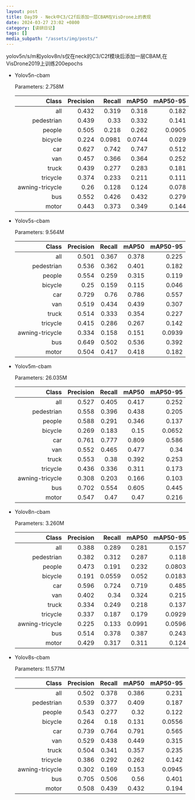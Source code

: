 ```yaml
---
layout: post
title: Day39 - Neck中C3/C2f后添加一层CBAM在VisDrone上的表现
date: 2024-03-27 23:02 +0800
category: [读研日记]
tags: []
media_subpath: "/assets/img/posts/"
---
```


yolov5n/s/m和yolov8n/s仅在neck的C3/C2f模块后添加一层CBAM,在VisDrone2019上训练200epochs

- Yolov5n-cbam

    Parameters: 2.758M

    |                Class|  Precision|     Recall|      mAP50|   mAP50-95|
    |                 ---:|       ---:|       ---:|       ---:|       ---:|
    |                  all|      0.432|      0.319|      0.318|      0.182|
    |           pedestrian|      0.439|       0.33|      0.332|      0.141|
    |               people|      0.505|      0.218|      0.262|     0.0905|
    |              bicycle|      0.224|     0.0981|     0.0744|      0.029|
    |                  car|      0.627|      0.742|      0.747|      0.512|
    |                  van|      0.457|      0.366|      0.364|      0.252|
    |                truck|      0.439|      0.277|      0.283|      0.181|
    |             tricycle|      0.374|      0.233|      0.211|      0.111|
    |      awning-tricycle|       0.26|      0.128|      0.124|      0.078|
    |                  bus|      0.552|      0.426|      0.432|      0.279|
    |                motor|      0.443|      0.373|      0.349|      0.144|

- Yolov5s-cbam

    Parameters: 9.564M

    |                Class|  Precision|     Recall|      mAP50|   mAP50-95|
    |                 ---:|       ---:|       ---:|       ---:|       ---:|
    |                  all|      0.501|      0.367|      0.378|      0.225|
    |           pedestrian|      0.536|      0.362|      0.401|      0.182|
    |               people|      0.554|      0.259|      0.315|      0.119|
    |              bicycle|       0.25|      0.159|      0.115|      0.046|
    |                  car|      0.729|       0.76|      0.786|      0.557|
    |                  van|      0.519|      0.434|      0.439|      0.307|
    |                truck|      0.514|      0.333|      0.354|      0.227|
    |             tricycle|      0.415|      0.286|      0.267|      0.142|
    |      awning-tricycle|      0.334|      0.158|      0.151|     0.0939|
    |                  bus|      0.649|      0.502|      0.536|      0.392|
    |                motor|      0.504|      0.417|      0.418|      0.182|

- Yolov5m-cbam

    Parameters: 26.035M

    |                Class|  Precision|     Recall|      mAP50|   mAP50-95|
    |                 ---:|       ---:|       ---:|       ---:|       ---:|
    |                  all|      0.527|      0.405|      0.417|      0.252|
    |           pedestrian|      0.558|      0.396|      0.438|      0.205|
    |               people|      0.588|      0.291|      0.346|      0.137|
    |              bicycle|      0.269|      0.183|       0.15|     0.0652|
    |                  car|      0.761|      0.777|      0.809|      0.586|
    |                  van|      0.552|      0.465|      0.477|       0.34|
    |                truck|      0.553|       0.38|      0.392|      0.253|
    |             tricycle|      0.436|      0.336|      0.311|      0.173|
    |      awning-tricycle|      0.308|      0.203|      0.166|      0.103|
    |                  bus|      0.702|      0.554|      0.605|      0.445|
    |                motor|      0.547|       0.47|       0.47|      0.216|

- Yolov8n-cbam

    Parameters: 3.260M

    |                Class|  Precision|     Recall|      mAP50|   mAP50-95|
    |                 ---:|       ---:|       ---:|       ---:|       ---:|
    |                  all|      0.388|      0.289|      0.281|      0.157|
    |           pedestrian|      0.382|      0.312|      0.287|      0.118|
    |               people|      0.473|      0.191|      0.232|     0.0803|
    |              bicycle|      0.191|     0.0559|      0.052|     0.0183|
    |                  car|      0.596|      0.724|      0.719|      0.485|
    |                  van|      0.402|       0.34|      0.324|      0.215|
    |                truck|      0.334|      0.249|      0.218|      0.137|
    |             tricycle|      0.337|      0.187|      0.179|     0.0929|
    |      awning-tricycle|      0.225|      0.133|     0.0991|     0.0596|
    |                  bus|      0.514|      0.378|      0.387|      0.243|
    |                motor|      0.429|      0.317|      0.311|      0.124|

- Yolov8s-cbam

    Parameters: 11.577M

    |                Class|  Precision|     Recall|      mAP50|   mAP50-95|
    |                 ---:|       ---:|       ---:|       ---:|       ---:|
    |                  all|      0.502|      0.378|      0.386|      0.231|
    |           pedestrian|      0.539|      0.377|      0.409|      0.187|
    |               people|      0.543|      0.277|       0.32|      0.122|
    |              bicycle|      0.264|       0.18|      0.131|     0.0556|
    |                  car|      0.739|      0.764|      0.791|      0.565|
    |                  van|      0.529|      0.438|      0.449|      0.315|
    |                truck|      0.504|      0.341|      0.357|      0.235|
    |             tricycle|      0.386|      0.292|      0.262|      0.142|
    |      awning-tricycle|      0.302|      0.169|      0.153|     0.0945|
    |                  bus|      0.705|      0.506|       0.56|      0.401|
    |                motor|      0.508|      0.439|      0.432|      0.194|
